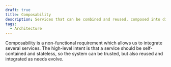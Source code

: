 ```yaml
---
draft: true
title: Composability
description: Services that can be combined and reused, composed into different layouts and new applications, provide business agility.
tags:
  - Architecture
---
```


Composability is a non-functional requirement which allows us to integrate several services. The high-level intent is that a service should be self-contained and stateless, so the system can be trusted, but also reused and integrated as needs evolve.
